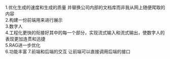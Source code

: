 1.优化生成的速度和生成的质量  并替换公司内部的文档库而非我从网上随便爬取的内容  
2.构建一份前端用来进行展示  
3.数字人  
4.工程化更快的衔接好其中的每一个部分，实现流式输入和流式输出，使数字人的表现更加连贯和迅捷  
5.RAG进一步优化  
6.功能丰富
7.前端和后端的交互   让前端可以直接调用后端的接口
